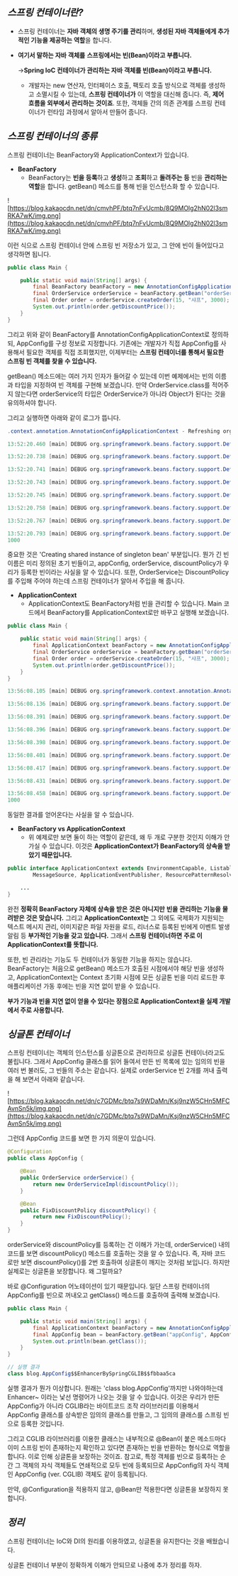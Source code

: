 ## ***스프링 컨테이너란?***

- 스프링 컨테이너는 **자바 객체의 생명 주기를 관리**하며, **생성된 자바 객체들에게 추가적인 기능을 제공하는 역할**을 합니다.
- **여기서 말하는 자바 객체를** **스프링에서는 빈(Bean)이라고 부릅니다.**
    
    →**Spring IoC 컨테이너가 관리하는 자바 객체를 빈(Bean)이라고 부릅니다.**
    
    - 개발자는 new 연산자, 인터페이스 호출, 팩토리 호출 방식으로 객체를 생성하고 소멸시킬 수 있는데, **스프링 컨테이너가** 이 역할을 대신해 줍니다. 
    즉, **제어 흐름을 외부에서 관리하는 것이죠**. 또한, 객체들 간의 의존 관계를 스프링 컨테이너가 런타임 과정에서 알아서 만들어 줍니다.

## ***스프링 컨테이너의 종류***

스프링 컨테이너는 BeanFactory와 ApplicationContext가 있습니다.

- **BeanFactory**
    - BeanFactory는 **빈을 등록**하고 **생성**하고 **조회**하고 **돌려주는 등** 빈을 **관리하는 역할**을 합니다. getBean() 메소드를 통해 빈을 인스턴스화 할 수 있습니다.

![https://blog.kakaocdn.net/dn/cmvhPF/btq7nFvUcmb/8Q9MOlg2hN02l3smRKA7wK/img.png](https://blog.kakaocdn.net/dn/cmvhPF/btq7nFvUcmb/8Q9MOlg2hN02l3smRKA7wK/img.png)

이런 식으로 스프링 컨테이너 안에 스프링 빈 저장소가 있고, 
그 안에 빈이 들어있다고 생각하면 됩니다.

```java
public class Main {

    public static void main(String[] args) {
        final BeanFactory beanFactory = new AnnotationConfigApplicationContext(AppConfig.class);
        final OrderService orderService = beanFactory.getBean("orderService", OrderService.class);
        final Order order = orderService.createOrder(15, "샤프", 3000);
        System.out.println(order.getDiscountPrice());
    }
}
```

그리고 위와 같이 BeanFactory를 AnnotationConfigApplicationContext로 정의하되, 
AppConfig를 구성 정보로 지정합니다. 
기존에는 개발자가 직접 AppConfig를 사용해서 필요한 객체를 직접 조회했지만, 
이제부터는 **스프링 컨테이너를 통해서 필요한 스프링 빈 객체를 찾을 수 있습니다.**

getBean() 메소드에는 여러 가지 인자가 들어갈 수 있는데 이번 예제에서는 빈의 이름과 타입을 지정하여 빈 객체를 구현해 보겠습니다. 
만약 OrderService.class를 적어주지 않는다면 orderService의 타입은 OrderService가 아니라 Object가 된다는 것을 유의하셔야 합니다.

그리고 실행하면 아래와 같이 로그가 뜹니다. 

```java
.context.annotation.AnnotationConfigApplicationContext - Refreshing org.springframework.context.annotation.AnnotationConfigApplicationContext@4e718207

13:52:20.460 [main] DEBUG org.springframework.beans.factory.support.DefaultListableBeanFactory - Creating shared instance of singleton bean 'org.springframework.context.annotation.internalConfigurationAnnotationProcessor'

13:52:20.738 [main] DEBUG org.springframework.beans.factory.support.DefaultListableBeanFactory - Creating shared instance of singleton bean 'org.springframework.context.event.internalEventListenerProcessor'

13:52:20.741 [main] DEBUG org.springframework.beans.factory.support.DefaultListableBeanFactory - Creating shared instance of singleton bean 'org.springframework.context.event.internalEventListenerFactory'

13:52:20.743 [main] DEBUG org.springframework.beans.factory.support.DefaultListableBeanFactory - Creating shared instance of singleton bean 'org.springframework.context.annotation.internalAutowiredAnnotationProcessor'

13:52:20.745 [main] DEBUG org.springframework.beans.factory.support.DefaultListableBeanFactory - Creating shared instance of singleton bean 'org.springframework.context.annotation.internalCommonAnnotationProcessor'

13:52:20.758 [main] DEBUG org.springframework.beans.factory.support.DefaultListableBeanFactory - Creating shared instance of singleton bean 'appConfig'

13:52:20.767 [main] DEBUG org.springframework.beans.factory.support.DefaultListableBeanFactory - Creating shared instance of singleton bean 'orderService'

13:52:20.793 [main] DEBUG org.springframework.beans.factory.support.DefaultListableBeanFactory - Creating shared instance of singleton bean 'discountPolicy'
1000
```

중요한 것은 'Creating shared instance of singleton bean' 부분입니다. 
뭔가 긴 빈 이름은 미리 정의된 초기 빈들이고, appConfig, orderService, discountPolicy가 우리가 등록한 빈이라는 사실을 알 수 있습니다. 또한, OrderService는 DiscountPolicy를 주입해 주어야 하는데 스프링 컨테이너가 알아서 주입을 해 줍니다.

- **ApplicationContext**
    - ApplicationContext도 BeanFactory처럼 빈을 관리할 수 있습니다. Main 코드에서 BeanFactory를 ApplicationContext로만 바꾸고 실행해 보겠습니다.

```java
public class Main {

    public static void main(String[] args) {
        final ApplicationContext beanFactory = new AnnotationConfigApplicationContext(AppConfig.class);
        final OrderService orderService = beanFactory.getBean("orderService", OrderService.class);
        final Order order = orderService.createOrder(15, "샤프", 3000);
        System.out.println(order.getDiscountPrice());
    }
}
```

```java
13:56:08.105 [main] DEBUG org.springframework.context.annotation.AnnotationConfigApplicationContext - Refreshing org.springframework.context.annotation.AnnotationConfigApplicationContext@4e718207

13:56:08.136 [main] DEBUG org.springframework.beans.factory.support.DefaultListableBeanFactory - Creating shared instance of singleton bean 'org.springframework.context.annotation.internalConfigurationAnnotationProcessor'

13:56:08.391 [main] DEBUG org.springframework.beans.factory.support.DefaultListableBeanFactory - Creating shared instance of singleton bean 'org.springframework.context.event.internalEventListenerProcessor'

13:56:08.396 [main] DEBUG org.springframework.beans.factory.support.DefaultListableBeanFactory - Creating shared instance of singleton bean 'org.springframework.context.event.internalEventListenerFactory'

13:56:08.398 [main] DEBUG org.springframework.beans.factory.support.DefaultListableBeanFactory - Creating shared instance of singleton bean 'org.springframework.context.annotation.internalAutowiredAnnotationProcessor'

13:56:08.401 [main] DEBUG org.springframework.beans.factory.support.DefaultListableBeanFactory - Creating shared instance of singleton bean 'org.springframework.context.annotation.internalCommonAnnotationProcessor'

13:56:08.417 [main] DEBUG org.springframework.beans.factory.support.DefaultListableBeanFactory - Creating shared instance of singleton bean 'appConfig'

13:56:08.431 [main] DEBUG org.springframework.beans.factory.support.DefaultListableBeanFactory - Creating shared instance of singleton bean 'orderService'

13:56:08.458 [main] DEBUG org.springframework.beans.factory.support.DefaultListableBeanFactory - Creating shared instance of singleton bean 'discountPolicy'
1000
```

동일한 결과를 얻어온다는 사실을 알 수 있습니다.

- **BeanFactory vs ApplicationContext**
    - 위 예제로만 보면 둘이 하는 역할이 같은데, 왜 두 개로 구분한 것인지 이해가 안 가실 수 있습니다. 이것은 **ApplicationContext가 BeanFactory의 상속을 받았기 때문입니다.**

```java
public interface ApplicationContext extends EnvironmentCapable, ListableBeanFactory, HierarchicalBeanFactory,
		MessageSource, ApplicationEventPublisher, ResourcePatternResolver {

	...
}
```

완전 **정확히 BeanFactory 자체에 상속을 받은 것은 아니지만** **빈을 관리하는 기능을 물려받은 것은 맞습니다.** 그리고 **ApplicationContext는** 그 외에도 국제화가 지원되는 텍스트 메시지 관리, 이미지같은 파일 자원을 로드, 리너스로 등록된 빈에게 이벤트 발생 알림 등 **부가적인 기능을 갖고 있습니다.** 그래서 **스프링 컨테이너하면** **주로 이 ApplicationContext를 뜻합니다.**

또한, 빈 관리라는 기능도 두 컨테이너가 동일한 기능을 하지는 않습니다.
BeanFactory는 처음으로 getBean() 메소드가 호출된 시점에서야 해당 빈을 생성하고, ApplicationContext는 Context 초기화 시점에 모든 싱글톤 빈을 미리 로드한 후 애플리케이션 가동 후에는 빈을 지연 없이 받을 수 있습니다.

**부가 기능과 빈을 지연 없이 얻을 수 있다는 장점으로 ApplicationContext을 실제 개발에서 주로 사용합니다.**

## ***싱글톤 컨테이너***

스프링 컨테이너는 객체의 인스턴스를 싱글톤으로 관리하므로 싱글톤 컨테이너라고도 불립니다. 
그래서 AppConfig 클래스를 읽어 들여서 만든 빈 목록에 있는 임의의 빈을 여러 번 불러도, 
그 빈들의 주소는 같습니다. 실제로 orderService 빈 2개를 꺼내 출력을 해 보면서 아래와 같습니다.

![https://blog.kakaocdn.net/dn/c7GDMc/btq7s9WDaMn/Ksj9nzW5CHn5MFCAvnSn5k/img.png](https://blog.kakaocdn.net/dn/c7GDMc/btq7s9WDaMn/Ksj9nzW5CHn5MFCAvnSn5k/img.png)

그런데 AppConfig 코드를 보면 한 가지 의문이 있습니다.

```java
@Configuration
public class AppConfig {

    @Bean
    public OrderService orderService() {
        return new OrderServiceImpl(discountPolicy());
    }

    @Bean
    public FixDiscountPolicy discountPolicy() {
        return new FixDiscountPolicy();
    }
}
```

orderService와 discountPolicy를 등록하는 건 이해가 가는데, orderService() 내의 코드를 보면 discountPolicy() 메소드를 호출하는 것을 알 수 있습니다. 즉, 자바 코드로만 보면 discountPolicy()를 2번 호출하여 싱글톤이 깨지는 것처럼 보입니다. 하지만 실제로는 싱글톤을 보장합니다. 왜 그럴까요?

바로 @Configuration 어노테이션이 있기 때문입니다. 일단 스프링 컨테이너의 AppConfig를 빈으로 꺼내오고 getClass() 메소드를 호출하여 출력해 보겠습니다.

```java
public class Main {

    public static void main(String[] args) {
        final ApplicationContext beanFactory = new AnnotationConfigApplicationContext(AppConfig.class);
        final AppConfig bean = beanFactory.getBean("appConfig", AppConfig.class);
        System.out.println(bean.getClass());
    }
}

// 실행 결과
class blog.AppConfig$$EnhancerBySpringCGLIB$$fbbaa5ca
```

실행 결과가 뭔가 이상합니다. 원래는 'class blog.AppConfig'까지만 나와야하는데 Enhancer~ 이라는 낯선 명령어가 나오는 것을 알 수 있습니다. 이것은 우리가 만든 AppConfig가 아니라 CGLIB라는 바이트코드 조작 라이브러리를 이용해서 AppConfig 클래스를 상속받은 임의의 클래스를 만들고, 그 임의의 클래스를 스프링 빈으로 등록한 것입니다.

그리고 CGLIB 라이브러리를 이용한 클래스는 내부적으로 @Bean이 붙은 메소드마다 이미 스프링 빈이 존재하는지 확인하고 있다면 존재하는 빈을 반환하는 형식으로 역할을 합니다. 이로 인해 싱글톤을 보장하는 것이죠. 참고로, 특정 객체를 빈으로 등록하는 순간 그 객체의 자식 객체들도 연쇄적으로 모두 빈에 등록되므로 AppConfig의 자식 객체인 AppConfig (ver. CGLIB) 객체도 같이 등록됩니다.

만약, @Configuration을 적용하지 않고, @Bean만 적용한다면 싱글톤을 보장하지 못합니다.

## ***정리***

스프링 컨테이너는 IoC와 DI의 원리를 이용하였고, 싱글톤을 유지한다는 것을 배웠습니다. 

싱글톤 컨테이너 부분이 정확하게 이해가 안되므로 나중에 추가 정리를 하자.
